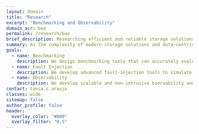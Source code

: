 ```yaml
---
layout: domain
title: "Research"
excerpt: "Benchmarking and Observability"
domain_acr: bao
permalink: /research/bao
brief_description: Researching efficient and reliable storage solutions involves evaluating these systems' performance, resilience, and security. DSR is committed to designing and developing advanced benchmarking and observability tools to accurately assess storage systems and data-centric applications, providing valuable insights for improvement.
summary: As the complexity of modern storage solutions and data-centric applications grows, ensuring their efficiency, resiliency, and security becomes increasingly challenging. <br><br>Traditional benchmarking and observability tools often fall short of thoroughly assessing the intricate performance aspects of these advanced systems. This gap makes it difficult to identify weaknesses, optimize performance, and guarantee data integrity and security in these increasingly complex environments.<br><br>Our research in the domain of Benchmarking and Observability aims to address the aforementioned challenges by developing robust tools and methodologies specifically tailored for modern storage solutions and data-centric applications.
goals:
  - name: Benchmarking
    description: We design benchmarking tools that can accurately evaluate storage systems by providing features such as realistic content generation, storage access patterns, data integrity validation, and fault injection. Our goal is to thoroughly assess storage system performance under various conditions, ensuring they meet the demands of data-centric applications.
  - name: Fault Injection
    description: We develop advanced fault-injection tools to simulate and reproduce various failure scenarios within storage systems. These tools help identify potential vulnerabilities and assess the resiliency of storage solutions. By understanding how systems behave under fault conditions, we can devise strategies to enhance their robustness and reliability.
  - name: Observability
    description: We develop scalable and non-intrusive bservability and diagnosis solutions tailored to complex data-centric applications and systems. These tools offer in-depth insights into system behavior, helping to understand applications' storage access patterns and diagnose issues that might compromise performance, resiliency, or security.
contact: tania.c.araujo
classes: wide
sitemap: false
author_profile: false
header:
  overlay_color: "#000"
  overlay_filter: "0.5"
---
```


<script
      src="https://code.jquery.com/jquery-3.4.1.min.js"
      integrity="sha256-CSXorXvZcTkaix6Yvo6HppcZGetbYMGWSFlBw8HfCJo="
      crossorigin="anonymous"
    ></script>
<script src="https://unpkg.com/magic-grid/dist/magic-grid.min.js"></script>
